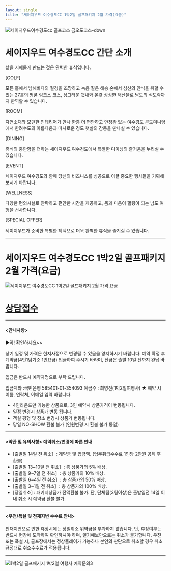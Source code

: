 ```yaml
---
layout: single
title: "세이지우드 여수경도CC 1박2일 골프패키지 2월 가격(요금)"
---
```


![세이지우드여수경도cc 골프코스 금오도코스-down](https://user-images.githubusercontent.com/96457511/147902149-f9945087-c411-4c83-ae6d-bab337af97f0.png)


# 세이지우드 여수경도CC 간단 소개

삶을 지혜롭게 만드는 것은 완벽한 휴식입니다.

[GOLF]

모든 홀에서 남해바다의 절경을 조망하고 녹음 짙은 해송 숲에서 심신의 안식을 취할 수 있는 27홀의 명품 링크스 코스,
싱그러운 갯내와 온갖 싱싱한 해산물로 남도의 식도락까지 만끽할 수 있습니다.

[ROOM]

자연소재와 모던한 인테리어가 만나 한층 더 편안하고 안정감 있는 여수경도 콘도미니엄에서 한려수도의 아름다움과 따사로운 경도 햇살의 감동을 만나실 수 있습니다.

[DINING]

휴식의 충만함을 더하는 세이지우드 여수경도에서 특별한 다이닝의 즐거움을 누리실 수 있습니다.

[EVENT]

세이지우드 여수경도와 함께 당신의 비즈니스를 성공으로 이끌 중요한 행사들을 기획해 보시기 바랍니다.

[WELLNESS]

다양한 편의시설로 안락하고 편안한 시간을 제공하고, 몸과 마음이 힐링이 되는 남도 여행을 선사합니다.

[SPECIAL OFFER]

세이지우드가 준비한 특별한 혜택으로 더욱 완벽한 휴식을 즐기실 수 있습니다.

---

# 세이지우드 여수경도CC 1박2일 골프패키지 2월 가격(요금)
![세이지우드 여수경도CC 1박2일 골프패키지 2월 가격 요금](https://user-images.githubusercontent.com/96457511/147902116-906ba71b-001a-48d4-ad62-43b6bf2a8921.PNG)

# [상담접수](http://www.1night2day.com/golf/detail.html?goods_no=47)

---

#### <안내사항>
▶꼭! 확인하세요~~

상기 일정 및 가격은 현지사정으로 변경될 수 있음을 양지하시기 바랍니다.
예약 확정 후 계약금(4인1팀기준 1인요금) 입금하여 주시기 바라며, 잔금은 출발 10일 전까지 완납 바랍니다.

입금은 반드시 예약자명으로 부탁 드립니다.

입금계좌 :국민은행 585401-01-354093 예금주 : 최영진(1박2일여행사)
★ 예약 시 이름, 연락처, 이메일 입력 바랍니다.

- 4인라운드만 가능한 상품으로, 3인 예약시 상품가격이 변동됩니다.
- 일정 변경시 상품가 변동 됩니다.
- 객실 평형 및 장소 변경시 상품가 변동됩니다.
- 당일 NO-SHOW 환불 불가 (인원변경 시 환불 불가 동일)

---

#### <약관 및 유의사항> 예약취소/변경에 따른 안내

- [출발일 14일 전 취소］: 계약금 및 입금액. (업무취급수수료 1인당 2만원 공제 후 환불)
- [출발일 13~10일 전 취소］: 총 상품가의 5% 배상.
- [출발일 9~7일 전 취소］: 총 상품가의 10% 배상.
- [출발일 6~4일 전 취소］: 총 상품가의 50% 배상.
- [출발일 3~1일 전 취소］: 총 상품가의 100% 배상.
- [당일취소] : 패키지상품가 전액환불 불가. 단, 단체팀(3팀이상)은 출발일전 14일 이내 취소 시 예약금 환불 불가.

---

#### <우천/폭설 및 천재지변 수수료 안내>

천재지변으로 인한 휴장시에는 당일취소 위약금을 부과하지 않습니다.
단, 휴장여부는 반드시 현장에 도착하여 확인하셔야 하며, 일기예보만으로는 취소가 불가합니다.
우천 또는 폭설 시, 골프장에서는 정상플레이가 가능하나 본인의 판단으로 취소할 경우 취소 규정대로 취소수수료가 적용됩니다.

---
![1박2일 골프패키지 1박2일 여행사 예약문의3](https://user-images.githubusercontent.com/96457511/147902177-caab6448-8869-4619-a6db-fe94c873906a.png)


